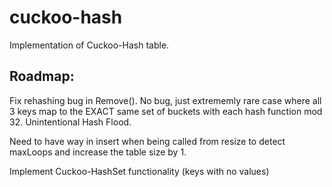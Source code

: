 # cuckoo-hash
Implementation of Cuckoo-Hash table.

## Roadmap: 

Fix rehashing bug in Remove(). No bug, just extrememly rare case where all 3 keys map to the EXACT same set of buckets with each hash function mod 32. Unintentional Hash Flood. 

Need to have way in insert when being called from resize to detect maxLoops and increase the table size by 1. 

Implement Cuckoo-HashSet functionality (keys with no values)
